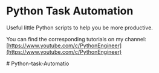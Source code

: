 # Python Task Automation

Useful little Python scripts to help you be more productive.

You can find the corresponding tutorials on my channel: [https://www.youtube.com/c/PythonEngineer](https://www.youtube.com/c/PythonEngineer)

#   P y t h o n - t a s k - A u t o m a t i o  
 